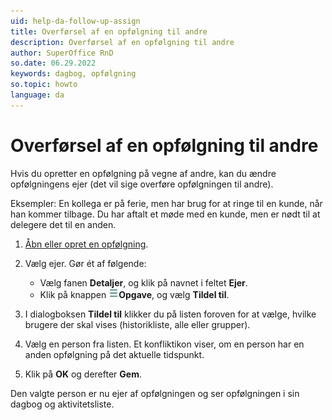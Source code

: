 ```yaml
---
uid: help-da-follow-up-assign
title: Overførsel af en opfølgning til andre
description: Overførsel af en opfølgning til andre
author: SuperOffice RnD
so.date: 06.29.2022
keywords: dagbog, opfølgning
so.topic: howto
language: da
---
```


# Overførsel af en opfølgning til andre

Hvis du opretter en opfølgning på vegne af andre, kan du ændre opfølgningens ejer (det vil sige overføre opfølgningen til andre).

Eksempler: En kollega er på ferie, men har brug for at ringe til en kunde, når han kommer tilbage. Du har aftalt et møde med en kunde, men er nødt til at delegere det til en anden.

1. [Åbn eller opret en opfølgning][1].

1. Vælg ejer. Gør ét af følgende:

    * Vælg fanen **Detaljer**, og klik på navnet i feltet **Ejer**.
    * Klik på knappen ![ikon][img1]**Opgave**, og vælg **Tildel til**.

1. I dialogboksen **Tildel til** klikker du på listen foroven for at vælge, hvilke brugere der skal vises (historikliste, alle eller grupper).

1. Vælg en person fra listen. Et konfliktikon viser, om en person har en anden opfølgning på det aktuelle tidspunkt.

1. Klik på **OK** og derefter **Gem**.

Den valgte person er nu ejer af opfølgningen og ser opfølgningen i sin dagbog og aktivitetsliste.

<!-- Referenced links -->
[1]: create-follow-up.md

<!-- Referenced images -->
[img1]: ../../../media/icons/btn-menu.png
